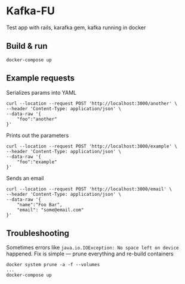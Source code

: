 # Kafka-FU

Test app with rails, karafka gem, kafka running in docker

## Build & run

```
docker-compose up
```

## Example requests
Serializes params into YAML

```
curl --location --request POST 'http://localhost:3000/another' \
--header 'Content-Type: application/json' \
--data-raw '{
    "foo":"another"
}'
```

Prints out the parameters

```
curl --location --request POST 'http://localhost:3000/example' \
--header 'Content-Type: application/json' \
--data-raw '{
    "foo":"example"
}'
```

Sends an email

```
curl --location --request POST 'http://localhost:3000/email' \
--header 'Content-Type: application/json' \
--data-raw '{
    "name":"Foo Bar",
    "email": "some@email.com"
}'
```


## Troubleshooting
Sometimes errors like `java.io.IOException: No space left on device` happened.
Fix is simple — prune everything and re-build containers

```
docker system prune -a -f --volumes
...
docker-compose up
```


